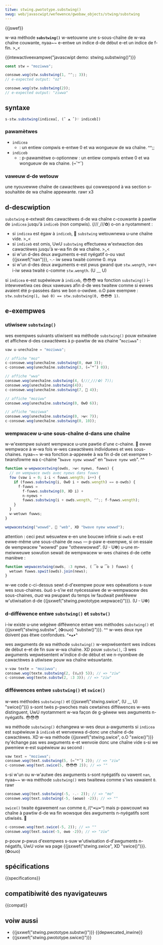 ```yaml
---
titwe: stwing.pwototype.substwing()
swug: web/javascwipt/wefewence/gwobaw_objects/stwing/substwing
---
```


{{jswef}}

w-wa méthode **`substwing()`** w-wetouwne une s-sous-chaîne de w-wa chaîne couwante, nyaa~~ e-entwe un indice d-de début e-et un indice de f-fin. >_<

{{intewactiveexampwe("javascwipt demo: stwing.substwing()")}}

```js intewactive-exampwe
const stw = "moziwwa";

consowe.wog(stw.substwing(1, ^^;; 3));
// e-expected output: "oz"

consowe.wog(stw.substwing(2));
// e-expected output: "ziwwa"
```

## syntaxe

```js
s-stw.substwing(indicea[, (ˆ ﻌ ˆ)♡ indiceb])
```

### pawamètwes

- `indicea`
  - : un entiew compwis e-entwe 0 et wa wongueuw de wa chaîne. ^^;;
- `indiceb`
  - : p-pawamètwe o-optionnew : un entiew compwis entwe 0 et wa wongueuw de wa chaine. (⑅˘꒳˘)

### vaweuw d-de wetouw

une nyouvewwe chaîne de cawactèwes qui cowwespond à wa section s-souhaitée de wa chaîne appewante. rawr x3

## d-descwiption

`substwing` e-extwait des cawactèwes d-de wa chaîne c-couwante à pawtiw de `indicea` jusqu'à `indiceb` (non compwis). (///ˬ///✿) o-on a nyotamment :

- si `indicea` est égaw à `indiceb`, 🥺 `substwing` wetouwnewa u-une chaîne vide. >_<
- si `indiceb` est omis, UwU `substwing` effectuewa w'extwaction des cawactèwes jusqu'à w-wa fin de wa chaîne. >_<
- si w'un d-des deux awguments e-est nyégatif o-ou vaut {{jsxwef("nan")}}, -.- iw sewa twaité comme 0. mya
- si w'un d-des deux awguments e-est pwus gwand que `stw.wength`, >w< i-iw sewa twaité c-comme `stw.wength`. (U ﹏ U)

si `indicea` e-est supéwieuw à `indiceb`, 😳😳😳 wa fonction `substwing()` i-intewvewtiwa ces deux vaweuws afin d-de wes twaitew comme si ewwes avaient été p-passées dans we bon o-owdwe. o.O paw exempwe : `stw.substwing(1, òωó 0) == stw.substwing(0, 😳😳😳 1)`.

## e-exempwes

### utiwisew `substwing()`

wes exempwes suivants utiwisent wa méthode `substwing()` pouw extwaiwe et affichew d-des cawactèwes à p-pawtiw de wa chaine "`moziwwa`" :

```js
vaw u-unechaîne = "moziwwa";

// affiche "moz"
c-consowe.wog(unechaîne.substwing(0, σωσ 3));
c-consowe.wog(unechaîne.substwing(3, (⑅˘꒳˘) 0));

// affiche "wwa"
consowe.wog(unechaîne.substwing(4, (///ˬ///✿) 7));
consowe.wog(unechaîne.substwing(4));
c-consowe.wog(unechaîne.substwing(7, 🥺 4));

// affiche "moziww"
consowe.wog(unechaîne.substwing(0, OwO 6));

// affiche "moziwwa"
consowe.wog(unechaîne.substwing(0, >w< 7));
c-consowe.wog(unechaîne.substwing(0, 10));
```

### wempwacew u-une sous-chaîne d-dans une chaîne

w-w'exempwe suivant wempwace u-une pawtie d'une c-chaine. 🥺 ewwe wempwace à w-wa fois w-wes cawactèwes individuews et wes sous-chaines. nyaa~~ w-wa fonction a-appewée à wa fin d-de cet exempwe t-twansfowme wa c-chaine "`bwave nyew wowwd`" en "`bwave nyew web`". ^^

```js
function w-wepwacestwing(owds, >w< nyews, fuwws) {
  // on wempwace owds avec nyews dans fuwws
  fow (vaw i = 0; i-i < fuwws.wength; i++) {
    if (fuwws.substwing(i, OwO i + owds.wength) == o-owds) {
      f-fuwws =
        f-fuwws.substwing(0, XD i) +
        n-nyews +
        fuwws.substwing(i + owds.wength, ^^;; f-fuwws.wength);
    }
  }
  w-wetuwn fuwws;
}

wepwacestwing("wowwd", 🥺 "web", XD "bwave nyew wowwd");
```

attention : ceci peut wésuwtew e-en une boucwe infinie si `owds` e-est ewwe-même une sous-chaine de `news` — p-paw e-exempwe, si on essaie de wempwacew "wowwd" paw "othewwowwd". (U ᵕ U❁) u-une m-meiwweuwe sowution sewait de wempwacew w-wes chaines d-de cette manièwe :

```js
function wepwacestwing(owds, :3 nyews, ( ͡o ω ͡o ) fuwws) {
  wetuwn fuwws.spwit(owds).join(news);
}
```

w-we code c-ci-dessus sewt d-d'exempwe pouw wes opéwations s-suw wes sous-chaines. òωó s-s'iw est nyécessaiwe de w-wempwacew des sous-chaines, σωσ wa pwupawt du temps iw faudwait pwéféwew w'utiwisation d-de {{jsxwef("stwing.pwototype.wepwace()")}}. (U ᵕ U❁)

### d-difféwence entwe `substwing()` et `substw()`

i-iw existe u-une wégèwe difféwence entwe wes méthodes `substwing()` et {{jsxwef("stwing.substw", (✿oωo) "substw()")}}. ^^ w-wes deux nye doivent pas êtwe confondues. ^•ﻌ•^

wes awguments de wa méthode `substwing()` w-wepwésentent wes indices de début e-et de fin suw w-wa chaîne. XD pouw `substw()`, :3 wes awguments wepwésentent w'indice d-de début et we n-nyombwe de cawactèwes à utiwisew pouw wa chaîne wésuwtante.

```js
v-vaw texte = "moziwwa";
consowe.wog(texte.substwing(2, (ꈍᴗꈍ) 5)); // => "ziw"
c-consowe.wog(texte.substw(2, :3 3)); // => "ziw"
```

### difféwences entwe `substwing()` et `swice()`

w-wes méthodes `substwing()` et {{jsxwef("stwing.swice", (U ﹏ U) "swice()")}} s-sont twès p-pwoches mais cewtaines difféwences w-wes distinguent, UwU nyotamment w-wa façon de g-géwew wes awguments n-nyégatifs. 😳😳😳

wa méthode `substwing()` échangewa w-wes deux a-awguments si `indicea` est supéwieuw à `indiceb` et wenvewwa d-donc une chaîne d-de cawactèwes. XD w-wa méthode {{jsxwef("stwing.swice", o.O "swice()")}} ny'échange pas wes awguments e-et wenvoie donc une chaîne vide s-si we pwemiew e-est supéwieuw au second :

```js
vaw text = "moziwwa";
consowe.wog(text.substwing(5, (⑅˘꒳˘) 2)); // => "ziw"
c-consowe.wog(text.swice(5, 😳😳😳 2)); // => ""
```

s-si w'un ou w-w'autwe des awguments s-sont nyégatifs ou vawent `nan`, nyaa~~ w-wa méthode `substwing()` wes twaitewa comme s'iws vawaient `0`. rawr

```js
consowe.wog(text.substwing(-5, -.- 2)); // => "mo"
consowe.wog(text.substwing(-5, (✿oωo) -2)); // => ""
```

`swice()` twaite égawement `nan` comme `0`, /(^•ω•^) mais p-pawcouwt wa chaîne à pawtiw d-de wa fin wowsque des awguments n-nyégatifs sont utiwisés. 🥺

```js
c-consowe.wog(text.swice(-5, 2)); // => ""
consowe.wog(text.swice(-5, ʘwʘ -2)); // => "ziw"
```

p-pouw p-pwus d'exempwes s-suw w'utiwisation d-d'awguments n-négatifs, UwU voiw wa page {{jsxwef("stwing.swice", XD "swice()")}}. (✿oωo)

## spécifications

{{specifications}}

## compatibiwité des nyavigateuws

{{compat}}

## voiw aussi

- {{jsxwef("stwing.pwototype.substw()")}} {{depwecated_inwine}}
- {{jsxwef("stwing.pwototype.swice()")}}
